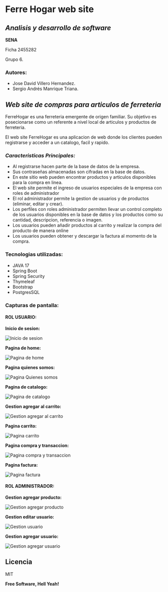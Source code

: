 # Ferre Hogar web site
## _Analisis y desarrollo de software_
**SENA**

Ficha 2455282 

Grupo 6.


### Autores: 
- Jose David Villero Hernandez.
- Sergio Andrés Manrique Triana.
      
## _Web site de compras para articulos de ferreteria_

FerreHogar es una ferreteria emergente de origen familiar. Su objetivo es posecionarse como un referente a nivel local de articulos y productos de ferreteria. 

El web site FerreHogar es una aplicacion de web donde los clientes pueden registrarse y acceder a un catalogo, facil y rapido.

### _Caracteristicas Principales:_

- Al registrarse hacen parte de la base de datos de la empresa. 
- Sus contraseñas almacenadas son cifradas en la base de datos.
- En este sitio web pueden encontrar productos  y articulos  disponibles para la compra en linea. 
- El web site permite el ingreso de usuarios especiales de la empresa con roles de administrador
- El rol administrador permite la gestion de usuarios y de productos (eliminar, editar y crear).
- Los perfiles con roles administrador permiten llevar un control completo de los usuarios disponibles en la base de datos y los productos como su cantidad, descripcion, referencia o imagen.
- Los usuarios pueden añadir productos al carrito y realizar la compra del producto de manera online
- Los usuarios pueden obtener y descargar la factura al momento de la compra. 


### Tecnologias utilizadas:

- JAVA 17
- Spring Boot
- Spring Security
- Thymeleaf
- Bootstrap
- PostgresSQL

### Capturas de pantalla: 

#### ROL USUARIO: 


**Inicio de sesion:**

![Inicio de sesion](https://github.com/JoseVillero/FerreHogar/blob/dev/screenShot/Screenshot%202023-09-03%20103644.png)

**Pagina de home:**

![Pagina de home](https://github.com/JoseVillero/FerreHogar/blob/dev/screenShot/Screenshot%202023-09-03%20103750.png)

**Pagina quienes somos:**

![Pagina Quienes somos](https://github.com/JoseVillero/FerreHogar/blob/dev/screenShot/Screenshot%202023-09-03%20104147.png)

**Pagina de catalogo:**

![Pagina de catalogo](https://github.com/JoseVillero/FerreHogar/blob/dev/screenShot/Screenshot%202023-09-03%20110547.png)

**Gestion agregar al carrito:**

![Gestion agregar al carrito](https://github.com/JoseVillero/FerreHogar/blob/dev/screenShot/Screenshot%202023-09-03%20110625.png)

**Pagina carrito:**

![Pagina carrito](https://github.com/JoseVillero/FerreHogar/blob/dev/screenShot/Screenshot%202023-09-03%20110652.png)

**Pagina compra y transaccion:**

![Pagina compra y transaccion](https://github.com/JoseVillero/FerreHogar/blob/dev/screenShot/Screenshot%202023-09-03%20110717.png)

**Pagina factura:**

![Pagina factura](https://github.com/JoseVillero/FerreHogar/blob/dev/screenShot/Screenshot%202023-09-03%20110852.png)


#### ROL ADMINISTRADOR: 


**Gestion agregar producto:**

![Gestion agregar producto](https://github.com/JoseVillero/FerreHogar/blob/dev/screenShot/Screenshot%202023-09-03%20103948.png)

**Gestion editar usuario:**

![Gestion usuario](https://github.com/JoseVillero/FerreHogar/blob/dev/screenShot/Screenshot%202023-09-03%20104054.png)

**Gestion agregar usuario:**

![Gestion agregar usuario](https://github.com/JoseVillero/FerreHogar/blob/dev/screenShot/Screenshot%202023-09-03%20104110.png)








## Licencia

MIT

**Free Software, Hell Yeah!**
